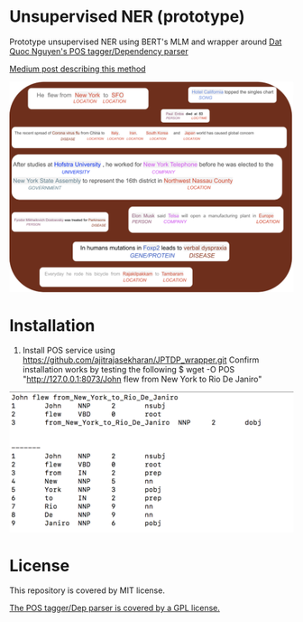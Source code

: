 # Unsupervised NER (prototype)
Prototype unsupervised NER using BERT's MLM and wrapper around [Dat Quoc Nguyen's POS tagger/Dependency parser](https://github.com/datquocnguyen/jPTDP)


[Medium post describing this method](https://towardsdatascience.com/unsupervised-ner-using-bert-2d7af5f90b8a)

![Image from Medium post on unsupervised NER ](NER.png)


# Installation 

1) Install POS service using https://github.com/ajitrajasekharan/JPTDP_wrapper.git
Confirm installation works by testing the following 
  $ wget -O POS "http://127.0.0.1:8073/John flew from New York to Rio De Janiro"
  
  ![The output POS file should contain ](POS.png)
  

# License

This repository is covered by MIT license. 

[The POS tagger/Dep parser  is covered by a GPL license.](https://github.com/datquocnguyen/jPTDP/blob/master/License.txt)
